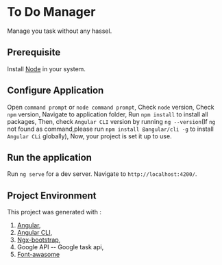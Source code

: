 # To Do Manager

Manage you task without any hassel.

## Prerequisite

Install [Node](https://nodejs.org) in your system.

## Configure Application

Open `command prompt` or `node command prompt`,
Check `node` version,
Check `npm` version,
Navigate to application folder,
Run `npm install` to install all packages,
Then, check `Angular CLI` version by running `ng --version`(If `ng` not found as command,please run `npm install @angular/cli -g` to install `Angular CLi` globally),
Now, your project is set it up to use.

## Run the application

Run `ng serve` for a dev server. Navigate to `http://localhost:4200/`. 


## Project Environment

This project was generated with :

1. [Angular](https://angular.io/),
2. [Angular CLI](https://github.com/angular/angular-cli),
3. [Ngx-bootstrap](https://valor-software.com/ngx-bootstrap/#/),
4. Google API -- Google task api,
5. [Font-awasome](https://fontawesome.com/?from=io)


